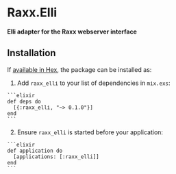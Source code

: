 # Raxx.Elli

**Elli adapter for the Raxx webserver interface**

## Installation

If [available in Hex](https://hex.pm/docs/publish), the package can be installed as:

  1. Add `raxx_elli` to your list of dependencies in `mix.exs`:

    ```elixir
    def deps do
      [{:raxx_elli, "~> 0.1.0"}]
    end
    ```

  2. Ensure `raxx_elli` is started before your application:

    ```elixir
    def application do
      [applications: [:raxx_elli]]
    end
    ```
